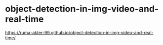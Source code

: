 # object-detection-in-img-video-and-real-time
https://ruma-akter-99.github.io/object-detection-in-img-video-and-real-time/
